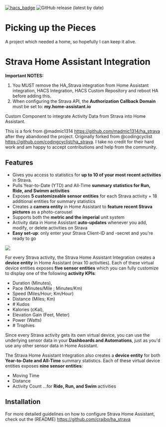[![hacs_badge](https://img.shields.io/badge/HACS-Custom-41BDF5.svg?style=for-the-badge)](https://github.com/hacs/integration)
![GitHub release (latest by date)](https://img.shields.io/github/v/release/craibo/ha_strava?color=41BDF5&style=for-the-badge)

# Picking up the Pieces
A project which needed a home, so hopefully I can keep it alive.

# Strava Home Assistant Integration

**Important NOTES:**
1. You MUST remove the HA_Strava integration from Home Assistant integration, HACS Integration, HACS Custom Repository and reboot HA before adding this.
2. When configuring the Strava API, the **Authorization Callback Domain** must be set to: **my.home-assistant.io**

Custom Component to integrate Activity Data from Strava into Home Assistant.

This is a fork from @madmic1314 <https://github.com/madmic1314/ha_strava> after they abandoned the project.
Originally forked from @codingcyclist <https://github.com/codingcyclist/ha_strava>. 
I take no credit for their hard work and am happy to accept contributions and help from the community.

## Features
* Gives you access to statistics for **up to 10 of your most recent activities** in Strava.
* Pulls Year-to-Date (YTD) and All-Time **summary statistics for Run, Ride, and Swimm activities**
* Exposes **5 customizeable sensor entities** for each Strava activity + 18 additional entities for summary statistics
* Creates a **camera entity** in Home Assistant to **feature recent Strava pictures** as a photo-carousel
* Supports both the **metric and the imperial** unit system
* Activity data in Home Assistant **auto-updates** whenever you add, modify, or delete activities on Strava
* **Easy set-up**: only enter your Strava Client-ID and -secret and you're ready to go

![](sensor_overview.png)

For every Strava activity, the Strava Home Assistant Integration creates a **device entity** in Home Assistant (max 10 activities). Each of these virtual device entities exposes **five sensor entities** which you can fully customize to display one of the following **activity KPIs**:
* Duration (Minutes),
* Pace (Minutes/Mile ; Minutes/Km)
* Speed (Miles/Hour; Km/Hour)
* Distance (Miles; Km)
* \# Kudos
* Kalories (cKal),
* Elevation Gain (Feet, Meter)
* Power (Watts)
* \# Trophies

Since every Strava activity gets its own virtual device, you can use the underlying sensor data in your **Dashboards and Automations**, just as you'd use any other sensor data in Home Assistant. 

The Strava Home Assistant Integration also creates a **device entity** for both **Year-to-Date and All-Time** summary statistics. Each of these virtual device entities exposes **nine sensor entities**:
* Moving Time
* Distance
* Activity Count
...for **Ride, Run, and Swim** activities

## Installation
For more detailed guidelines on how to configure Strava Home Assistant, check out the (README) https://github.com/craibo/ha_strava
